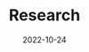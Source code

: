 ---
# Leave the homepage title empty to use the site title
title: Research
date: 2022-10-24
type: landing

sections:
  - block: hero
    content:
      title: |
        Research Goal
      image:
        filename: Web_HomePage.svg
      text: |
        <br>
        
        The **Wowchemy Research Group** has been a center of excellence for Artificial Intelligence research, teaching, and practice since its founding in 2016.
  - block: tag_cloud
    content:
      title: Research Tags
      subtitle: ''
      text: Please select tags of interest to view related publications!
      # Choose a taxonomy from the `taxonomies` list in `config.yaml` to display (e.g. tags, categories, authors)
      taxonomy: tags
      # Choose how many tags you would like to display (0 = all tags)
      count: 30
    design:
      # Minimum and maximum font sizes (1.0 = 100%).
      font_size_min: 0.7
      font_size_max: 2.0

  - block: hero
    content:
      title: Your Hero Title
      image:
        # Reference an image in your `assets/media/` folder
        filename: Web_HomePage.svg
      # Add your Call-To-Action (CTA) button and optional icon
      cta:
        label: Get Started
        url: https://wowchemy.com/templates/
        #icon_pack: fas
        #icon: download
      # Optionally, add an alternative CTA link
      cta_alt:
        label: Ask a question
        url: https://discord.gg/z8wNYzb
      # Optionally, add a note under the Call-To-Action button
      cta_note:
        label: >-
          <div style="text-shadow: none;"><a class="github-button" href="https://github.com/HugoBlox/hugo-blox-builder" data-icon="octicon-star" data-size="large" data-show-count="true" aria-label="Star">Star Hugo Blox Builder</a></div><div style="text-shadow: none;"><a class="github-button" href="https://github.com/wowchemy/starter-hugo-academic" data-icon="octicon-star" data-size="large" data-show-count="true" aria-label="Star">Star the Academic template</a></div>          
      # Add your Hero text here
      text: |-
        **Generated by Hugo Blox Builder - the FREE, Hugo-based open source website builder trusted by 500,000+ sites.**

        **Easily build anything with blocks - no-code required!**

        From landing pages, second brains, and courses to academic resumés, conferences, and tech blogs.

        <!--Custom spacing-->
        <div class="mb-3"></div>
        <!--GitHub Button JS-->
        <script async defer src="https://buttons.github.io/buttons.js"></script>        
    design:
      # Choose an optional background color, gradient, image, or video
      background:
        gradient_end: '#1976d2'
        gradient_start: '#004ba0'
        text_color_light: true

---